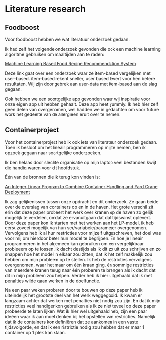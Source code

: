 # Literature research

## Foodboost

Voor foodboost hebben we wat literatuur onderzoek gedaan.

Ik had zelf het volgende onderzoek gevonden die ook een machine learning algoritme gebruiken om maaltijden aan te raden:

[Machine Learning Based Food Recipe Recommendation System](https://link.springer.com/chapter/10.1007/978-981-10-5146-3_2 )

Deze link gaat over een onderzoek waar ze item-based vergelijken met user-based. item-based rekent sneller, user based levert voor hen betere resultaten.
Wij zijn door gebrek aan user-data met item-based aan de slag gegaan.


Ook hebben we een soortgelijke app gevonden waar wij inspiratie voor onze eigen app uit hebben gehaalt. 
Deze app heet yummly. 
Ik heb hier zelf geen delen van overgenomen, wel hadden we in gedachten om voor future work het gedeelte van de allergiëen eruit over te nemen. 

## Containerproject

Voor het containerproject heb ik ook iets van literatuur onderzoek gedaan. Toen ik besloot om het lineair programmeren op mij te nemen,
ben ik opzoek gegaan naar soortgelijke onderzoeken.

Ik ben helaas door slechte organisatie op mijn laptop veel bestanden kwijt die handig waren voor dit hoofdstuk. 

Één van de bronnen die ik terug kon vinden is:

[An Integer Linear Program to Combine Container Handling and Yard Crane Deployment](https://apps.dtic.mil/sti/citations/ADA469932)

Ik zag gelijkenissen tussen onze opdracht en dit onderzoek. Ze gaan beide over de overslag van containers op en in de haven.
Het grote verschil zit erin dat deze paper probeert het werk over kranen op de haven zo gelijk mogelijk te verdelen, omdat ze ervanuitgaan dat dat tijdswinst oplevert.
Door deze paper kon ik starten met het werken aan het LP-model, ik heb eerst zoveel mogelijk van hun set/variabele/parameter overgenomen.
Vervolgens heb ik al hun restricties voor mijzelf uitgeschreven, het doel was voor mij om hierdoor beter hun model te begrijpen.
En hoe je lineair programmeren in het algemeen kan gebruiken om een vergelijkbaar probleeem op te lossen. 
Ik dacht destijds als ik dit zo uit zou schrijven en zo snappen hoe het model in elkaar zou zitten, dat ik het zelf makkelijk zou hebben om mijn probleem op te stellen.
Ik heb de restricties vervolgens overgenomen, waar het maar om één kraan ging. én sommige restricties van meerdere kranen terug naar één proberen te brengen 
als ik dacht dat dit in mijn probleem zou helpen. Verder heb ik hier uitgehaald dat ik met penalties wilde gaan werken in de doelfunctie.

Na een paar weken proberen door te bouwen op deze paper heb ik uiteindelijk het grootste deel van het werk weggegooid. 
Ik kwam er langzaam achter dat werken met penalties niet nodig zou zijn. 
En dat ik mijn restricties veel handiger kon gebruiken als ik ze niet teveel op deze paper probeerde te laten lijken.
Wat ik hier wel uitgehaald heb, zijn een paar ideëen waar ik aan moet denken bij het opstellen van restricties. 
Namelijk dat ik de containers kon definiëren dat ze aankomen in een vaste tijdsvolgorde, en dat ik een ristrictie nodig zou hebben dat er maar 1 container op 1 plek kan staan. 
